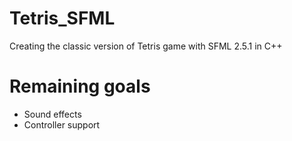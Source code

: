 # Tetris_SFML
Creating the classic version of Tetris game with SFML 2.5.1 in C++

# Remaining goals
- Sound effects
- Controller support
